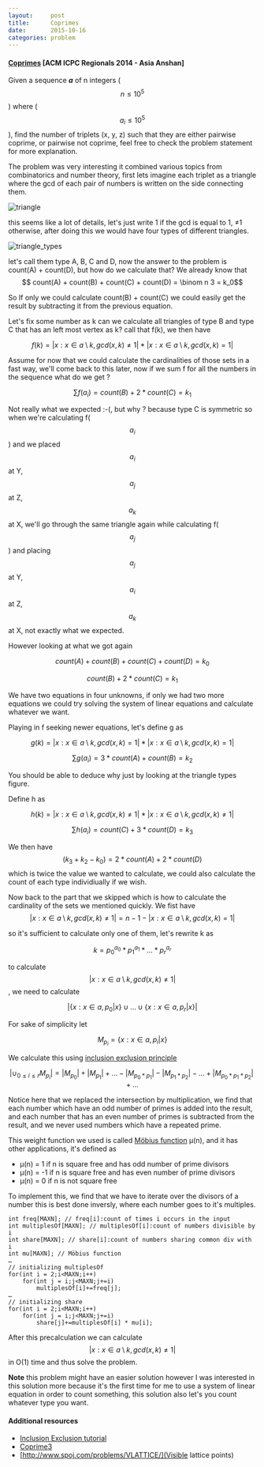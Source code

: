 ```yaml
---
layout:     post
title:      Coprimes
date:       2015-10-16
categories: problem
---
```


#### [Coprimes](https://icpcarchive.ecs.baylor.edu/index.php?option=com_onlinejudge&Itemid=8&page=show_problem&problem=5060) [ACM ICPC Regionals 2014 - Asia Anshan]
Given a sequence ***a*** of n integers ($$n ≤ 10^5$$) where ($$a_i ≤ 10^5$$), find the number of triplets (x, y, z) such that they are either pairwise coprime, or pairwise not coprime, feel free to check the problem statement for more explanation.

The problem was very interesting it combined various topics from combinatorics and number theory, first lets imagine each triplet as a triangle where the gcd of each pair of numbers is written on the side connecting them.

![triangle]({{site.url}}/images/coprimes/img_1.png)

this seems like a lot of details, let's just write 1 if the gcd is equal to 1, ≠1 otherwise, after doing this we would have four types of different triangles.

![triangle_types]({{site.url}}/images/coprimes/img_2.png)

 let's call them type A, B, C and D, now the answer to the problem is count(A) + count(D), but how do we calculate that? We already know that 
$$ count(A) + count(B) + count(C) + count(D) = \binom n 3 = k_0$$

So If only we could calculate count(B) + count(C) we could easily get the result by subtracting it from the previous equation.

Let's fix some number as k can we calculate all triangles of type B and type C that has an left most vertex as k? call that f(k), we then have

$$ f(k) =\lvert x : x \in a \setminus k, gcd(x, k) ≠ 1\rvert * \lvert x : x \in a \setminus k, gcd(x, k) = 1\rvert $$

Assume for now that we could calculate the cardinalities of those sets in a fast way, we'll come back to this later, now if we sum f for all the numbers in the sequence what do we get ?

$$ \sum f(a_i) = count(B) + 2 * count(C) = k_1$$

Not really what we expected :-(, but why ? because type C is symmetric so when we're calculating f($$a_i$$) and we placed $$ a_i $$ at Y, $$ a_j $$ at Z, $$a_k$$ at X, we'll go through the same triangle again while calculating f($$a_j$$) and placing $$ a_j $$ at Y, $$ a_i $$ at Z, $$a_k$$ at X, not exactly what we expected.

However looking at what we got again

$$ count(A) + count(B) + count(C) + count(D) = k_0 $$

$$ count(B) + 2 * count(C) = k_1 $$

We have two equations in four unknowns, if only we had two more equations we could try solving the system of linear equations and calculate whatever we want.

Playing in f seeking newer equations, let's define g as

$$ g(k) =\lvert x : x \in a \setminus k, gcd(x, k) = 1\rvert * \lvert x : x \in a \setminus k, gcd(x, k) = 1\rvert $$

$$ \sum g(a_i) = 3 * count(A) + count(B) = k_2$$

You should be able to deduce why just by looking at the triangle types figure.

Define h as

$$ h(k) =\lvert x : x \in a \setminus k, gcd(x, k) ≠ 1\rvert * \lvert x : x \in a \setminus k, gcd(x, k) ≠ 1\rvert $$

$$ \sum h(a_i) = count(C) + 3 * count(D) = k_3$$

We then have 
$$ (k_3 + k_2 - k_0) = 2 * count(A) + 2 * count(D) $$
which is twice the value we wanted to calculate, we could also calculate the count of each type individiually if we wish.

Now back to the part that we skipped which is how to calculate the cardinality of the sets we mentioned quickly.
We fist have
$$ \lvert x : x \in a \setminus k, gcd(x, k) ≠ 1\rvert  = n - 1 - \lvert x : x \in a \setminus k, gcd(x, k) = 1\rvert $$

so it's sufficient to calculate only one of them, let's rewrite k as

$$ k = {p_0}^{a_0} * {p_1}^{a_1} * … * {p_r}^{a_r}$$



to calculate  $$ \lvert x : x \in a \setminus k, gcd(x, k) ≠ 1 \rvert$$ , we need to calculate 

$$ \lvert \{x : x \in a, p_0 \vert x\}  \cup ... \cup \{x : x \in a, p_r \vert x\} \rvert $$

For sake of simplicity let 

$$ M_{p_i} = \{x : x \in a, p_i \vert x\}$$

We calculate this using [inclusion exclusion principle](https://en.wikipedia.org/wiki/Inclusion%E2%80%93exclusion_principle)

$$ \lvert \cup_{0≤i≤r} M_{p_i}\rvert = \lvert M_{p_0}\rvert + \lvert M_{p_1}\rvert + … - \lvert M_{p_0 * p_1}\rvert - \lvert M_{p_1 * p_2}\rvert - … + \lvert M_{p_0 * p_1 * p_2}\rvert + …$$

Notice here that we replaced the intersection by multiplication, we find that each number which have an odd number of primes is added into the result, and each number that has an even number of primes is subtracted from the result, and we never used numbers which have a repeated prime.

This weight function we used is called [Möbius function](https://en.wikipedia.org/wiki/M%C3%B6bius_function) μ(n), and it has other applications, it's defined as

* μ(n) =  1 if n is square free and has odd number of prime divisors
* μ(n) = -1 if n is square free and has even number of prime divisors
* μ(n) = 0 if n is not square free

To implement this, we find that we have to iterate over the divisors of a number this is best done inversly, where each number goes to it's multiples.


~~~
int freq[MAXN]; // freq[i]:count of times i occurs in the input 
int multiplesOf[MAXN]; // multiplesOf[i]:count of numbers divisible by i
int share[MAXN]; // share[i]:count of numbers sharing common div with i
int mu[MAXN]; // Möbius function
…
// initializing multiplesOf
for(int i = 2;i<MAXN;i++)
	for(int j = i;j<MAXN;j+=i)
		multiplesOf[i]+=freq[j];
…
// initializing share 
for(int i = 2;i<MAXN;i++)
	for(int j = i;j<MAXN;j+=i)
		share[j]+=multiplesOf[i] * mu[i];
~~~ 

After this precalculation we can calculate $$ \lvert x : x \in a \setminus k, gcd(x, k) ≠ 1\rvert $$ in O(1) time and thus solve the problem.

**Note** this problem might have an easier solution however I was interested in this solution more because it's the first time for me to use a system of linear equation in order to count something, this solution also let's you count whatever type you want.


#### Additional resources

* [Inclusion Exclusion tutorial](http://e-maxx.ru/algo/inclusion_exclusion_principle)
* [Coprime3](https://www.codechef.com/problems/COPRIME3)
* [http://www.spoj.com/problems/VLATTICE/](Visible lattice points)

